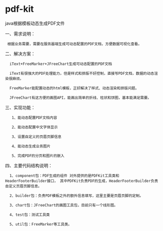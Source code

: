 # pdf-kit
java根据模板动态生成PDF文件

一、需求说明：

     根据业务需要，需要在服务器端生成可动态配置的PDF文档，方便数据可视化查看。


二、解决方案：

      iText+FreeMarker+JFreeChart生成可动态配置的PDF文档
      
      iText有很强大的PDF处理能力，但是样式和排版不好控制，直接写PDF文档，数据的动态渲染很麻烦。
      
      FreeMarker能配置动态的html模板，正好解决了样式、动态渲染和排版问题。
      
      JFreeChart有这方便的画图API，能画出简单的折线、柱状和饼图，基本能满足需要。

三、实现功能：

       1、能动态配置PDF文档内容
       
       2、能动态配置中文字体显示
       
       3、设置自定义的页眉页脚信息
       
       4、能动态生成业务图片
       
       5、完成PDF的分页和图片的嵌入
       
四、主要代码结构说明：

      1、component包：PDF生成的组件 对外提供的是PDFKit工具类和HeaderFooterBuilder接口， 其中PDFKit负责PDF的生成，HeaderFooterBuilder负责自定义页眉页脚信息。
      
      2、builder包：负责PDF模板之外的额外信息填写，这里主要是页眉页脚的定制。
      
      3、chart包：JFreeChart的画图工具包，目前只有一个线形图。
      
      4、test包：测试工具类
      
      5、util包：FreeMarker等工具类。  
      
       
       
       
       
       
